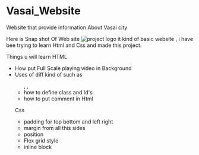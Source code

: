 # Vasai_Website
Website that provide  information About Vasai city

Here is Snap shot Of Web site
![project logo](https://user-images.githubusercontent.com/79466131/131888058-92ce8807-6061-419d-924f-73caa20c588b.png)
it kind of basic website , i have bee trying to learn Html and Css and made this project.

Things u will learn
HTML
* How put Full Scale playing  video in Background
* Uses of diff kind of <tag> such as <ul> ,<il> , <div>
* how to define class and Id's
* how to put comment in Html
  
Css
  * padding for top bottom and left right
  * margin from all this sides
  * position
  * Flex grid style
  * inline block

